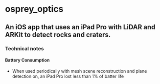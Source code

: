 # osprey_optics
## An iOS app that uses an iPad Pro with LiDAR and ARKit to detect rocks and craters.

### Technical notes
#### Battery Consumption
- When used periodically with mesh scene reconstruction and plane detection on, an iPad Pro lost less than 1% of batter life
